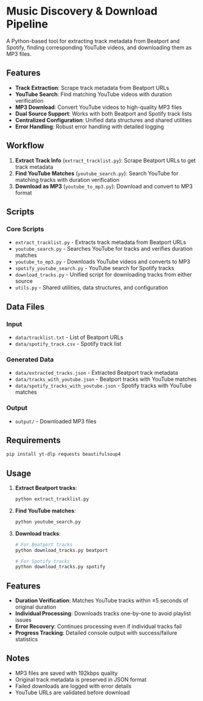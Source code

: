# Music Discovery & Download Pipeline

A Python-based tool for extracting track metadata from Beatport and Spotify, finding corresponding YouTube videos, and downloading them as MP3 files.

## Features

- **Track Extraction**: Scrape track metadata from Beatport URLs
- **YouTube Search**: Find matching YouTube videos with duration verification
- **MP3 Download**: Convert YouTube videos to high-quality MP3 files
- **Dual Source Support**: Works with both Beatport and Spotify track lists
- **Centralized Configuration**: Unified data structures and shared utilities
- **Error Handling**: Robust error handling with detailed logging

## Workflow

1. **Extract Track Info** (`extract_tracklist.py`): Scrape Beatport URLs to get track metadata
2. **Find YouTube Matches** (`youtube_search.py`): Search YouTube for matching tracks with duration verification
3. **Download as MP3** (`youtube_to_mp3.py`): Download and convert to MP3 format

## Scripts

### Core Scripts
- `extract_tracklist.py` - Extracts track metadata from Beatport URLs
- `youtube_search.py` - Searches YouTube for tracks and verifies duration matches
- `youtube_to_mp3.py` - Downloads YouTube videos and converts to MP3
- `spotify_youtube_search.py` - YouTube search for Spotify tracks
- `download_tracks.py` - Unified script for downloading tracks from either source
- `utils.py` - Shared utilities, data structures, and configuration

## Data Files

### Input
- `data/tracklist.txt` - List of Beatport URLs
- `data/spotify_track.csv` - Spotify track list

### Generated Data
- `data/extracted_tracks.json` - Extracted Beatport track metadata
- `data/tracks_with_youtube.json` - Beatport tracks with YouTube matches
- `data/spotify_tracks_with_youtube.json` - Spotify tracks with YouTube matches

### Output
- `output/` - Downloaded MP3 files

## Requirements

```bash
pip install yt-dlp requests beautifulsoup4
```

## Usage

1. **Extract Beatport tracks**:
   ```bash
   python extract_tracklist.py
   ```

2. **Find YouTube matches**:
   ```bash
   python youtube_search.py
   ```

3. **Download tracks**:
   ```bash
   # For Beatport tracks
   python download_tracks.py beatport
   
   # For Spotify tracks  
   python download_tracks.py spotify
   ```

## Features

- **Duration Verification**: Matches YouTube tracks within ±5 seconds of original duration
- **Individual Processing**: Downloads tracks one-by-one to avoid playlist issues
- **Error Recovery**: Continues processing even if individual tracks fail
- **Progress Tracking**: Detailed console output with success/failure statistics

## Notes

- MP3 files are saved with 192kbps quality
- Original track metadata is preserved in JSON format
- Failed downloads are logged with error details
- YouTube URLs are validated before download